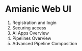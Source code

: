 
# Amianic Web UI

1. Registration and login
2. Securing access
3. AI Apps Overview
4. Pipelines Overview
4. Advanced Pipeline Composition

